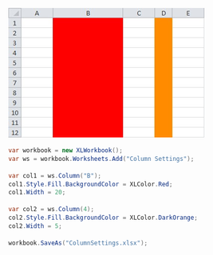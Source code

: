 ![ColumnSettings.jpg](images/Column-Width-and-Styles_ColumnSettings.jpg "ColumnSettings.jpg")  

```c#
var workbook = new XLWorkbook();
var ws = workbook.Worksheets.Add("Column Settings");

var col1 = ws.Column("B");
col1.Style.Fill.BackgroundColor = XLColor.Red;
col1.Width = 20;

var col2 = ws.Column(4);
col2.Style.Fill.BackgroundColor = XLColor.DarkOrange;
col2.Width = 5;

workbook.SaveAs("ColumnSettings.xlsx");
```

